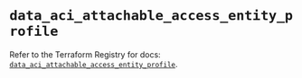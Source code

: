 # `data_aci_attachable_access_entity_profile`

Refer to the Terraform Registry for docs: [`data_aci_attachable_access_entity_profile`](https://registry.terraform.io/providers/ciscodevnet/aci/2.17.0/docs/data-sources/attachable_access_entity_profile).
